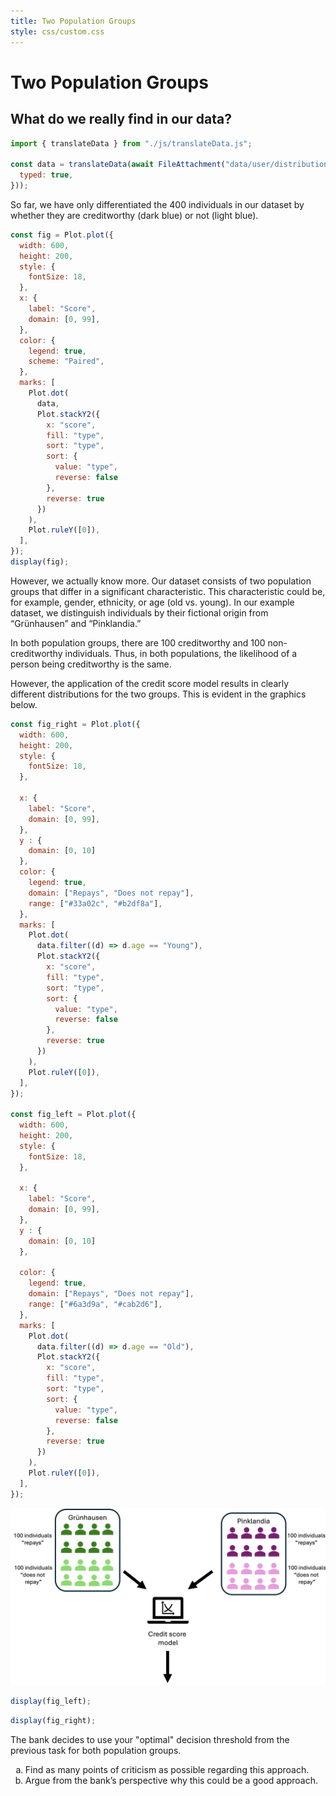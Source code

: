 ```yaml
---
title: Two Population Groups
style: css/custom.css
---
```


# Two Population Groups

## What do we really find in our data?

<!-- Include Font Awesome -->
<link href="https://cdnjs.cloudflare.com/ajax/libs/font-awesome/5.15.4/css/all.min.css" rel="stylesheet">

```js
import { translateData } from "./js/translateData.js";

const data = translateData(await FileAttachment("data/user/distribution.csv").csv({
  typed: true,
}));
```

So far, we have only differentiated the 400 individuals in our dataset by whether they are creditworthy (dark blue) or not (light blue).

```js
const fig = Plot.plot({
  width: 600,
  height: 200,
  style: {
    fontSize: 18,
  },
  x: {
    label: "Score",
    domain: [0, 99],
  },
  color: {
    legend: true,
    scheme: "Paired",
  },
  marks: [
    Plot.dot(
      data,
      Plot.stackY2({
        x: "score",
        fill: "type",
        sort: "type",
        sort: {
          value: "type", 
          reverse: false 
        },
        reverse: true
      })
    ),
    Plot.ruleY([0]),
  ],
});
display(fig);
```

However, we actually know more. Our dataset consists of two population groups that differ in a significant characteristic. This characteristic could be, for example, gender, ethnicity, or age (old vs. young). In our example dataset, we distinguish individuals by their fictional origin from “Grünhausen” and “Pinklandia.”

In both population groups, there are 100 creditworthy and 100 non-creditworthy individuals. Thus, in both populations, the likelihood of a person being creditworthy is the same.

However, the application of the credit score model results in clearly different distributions for the two groups. This is evident in the graphics below.

```js
const fig_right = Plot.plot({
  width: 600,
  height: 200,
  style: {
    fontSize: 18,
  },

  x: {
    label: "Score",
    domain: [0, 99],
  },
  y : {
    domain: [0, 10]
  },
  color: {
    legend: true,
    domain: ["Repays", "Does not repay"],
    range: ["#33a02c", "#b2df8a"],
  },
  marks: [
    Plot.dot(
      data.filter((d) => d.age == "Young"),
      Plot.stackY2({
        x: "score",
        fill: "type",
        sort: "type",
        sort: {
          value: "type", 
          reverse: false 
        },
        reverse: true
      })
    ),
    Plot.ruleY([0]),
  ],
});

const fig_left = Plot.plot({
  width: 600,
  height: 200,
  style: {
    fontSize: 18,
  },

  x: {
    label: "Score",
    domain: [0, 99],
  },
  y : {
    domain: [0, 10]
  },

  color: {
    legend: true,
    domain: ["Repays", "Does not repay"],
    range: ["#6a3d9a", "#cab2d6"],
  },
  marks: [
    Plot.dot(
      data.filter((d) => d.age == "Old"),
      Plot.stackY2({
        x: "score",
        fill: "type",
        sort: "type",
        sort: {
          value: "type", 
          reverse: false 
        },
        reverse: true
      })
    ),
    Plot.ruleY([0]),
  ],
});
```

<img src="img/fairness_grafik_en.png" alt="Distribution of the two population groups" />
<div class="grid grid-cols-2">
  <div class="card" style="max-width: 700px; ">

```js
display(fig_left);
```
  </div>
  <div class="card" style="max-width: 700px; ">

```js
display(fig_right);
```

  </div>
</div>

<div class="tip" label="Task">
 <i class="fas fa-pencil-alt"></i>
  The bank decides to use your "optimal" decision threshold from the previous task for both population groups.
<ol type="a">
  <li>Find as many points of criticism as possible regarding this approach.</li>
  <li>Argue from the bank’s perspective why this could be a good approach.</li>
</ol>
</div>
